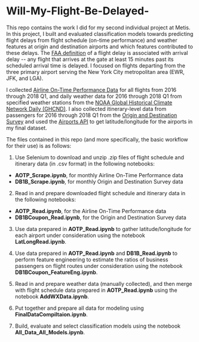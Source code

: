 # Will-My-Flight-Be-Delayed-

This repo contains the work I did for my second individual project at Metis. In this project, I built and evaluated classification models towards predicting flight delays from flight schedule (on-time performance) and weather features at origin and destination airports and which features contributed to these delays. The [FAA definition](https://www.bts.dot.gov/explore-topics-and-geography/topics/airline-time-performance-and-causes-flight-delays) of a flight delay is associated with arrival delay -- any flight that arrives at the gate at least 15 minutes past its scheduled arrival time is delayed. I focused on flights departing from the three primary airport serving the New York City metropolitan area (EWR, JFK, and LGA).

I collected [Airline On-Time Performance Data](https://www.transtats.bts.gov/Tables.asp?DB_ID=120&DB_Name=Airline%20On-Time%20Performance%20Data&DB_Short_Name=On-Time) for all flights from 2016 through 2018 Q1, and daily weather data for 2016 through 2018 Q1 from specified weather stations from the [NOAA Global Historical Climate Network Daily (GHCND)](https://www.ncdc.noaa.gov/ghcn-daily-description). I also collected itinerary-level data from passengers for 2016 through 2018 Q1 from the [Origin and Destination Survey](https://www.transtats.bts.gov/Tables.asp?DB_ID=125&DB_Name=Airline%20Origin%20and%20Destination%20Survey%20%28DB1B%29&DB_Short_Name=Origin%20and%20Destination%20Survey) and used the [Airports API](https://github.com/ryanburnette/airports-api) to get latitude/longitude for the airports in my final dataset.

The files contained in this repo (and more specifically, the basic workflow for their use) is as follows:
1. Use Selenium to download and unzip .zip files of flight schedule and itinerary data (in .csv format) in the following notebooks:  
* **AOTP_Scrape.ipynb**, for monthly Airline On-Time Performance data
* **DB1B_Scrape.ipynb**, for monthly Origin and Destination Survey data

2. Read in and prepare downloaded flight schedule and itinerary data in the following notebooks:
* **AOTP_Read.ipynb**, for the Airline On-Time Performance data
* **DB1BCoupon_Read.ipynb**, for the Origin and Destination Survey data

3. Use data prepared in **AOTP_Read.ipynb** to gather latitude/longitude for each airport under consideration using the notebook **LatLongRead.ipynb**.

4. Use data prepared in **AOTP_Read.ipynb** and **DB1B_Read.ipynb** to perform feature engineering to estimate the ratios of business passengers on flight routes under consideration using the notebook **DB1BCoupon_FeatureEng.ipynb**.

5. Read in and prepare weather data (manually collected), and then merge with flight schedule data prepared in **AOTP_Read.ipynb** using the notebook **AddWXData.ipynb**.

6. Put together and prepare all data for modeling using **FinalDataCompiltaion.ipynb**.

7. Build, evaluate and select classification models using the notebook **All_Data_All_Models.ipynb**. 
